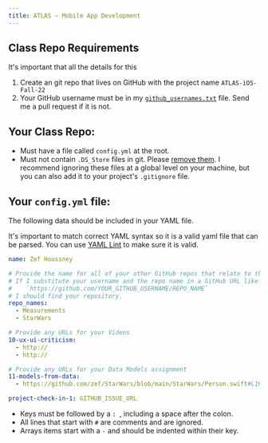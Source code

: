 ```yaml
---
title: ATLAS — Mobile App Development
---
```


## Class Repo Requirements

It's important that all the details for this

1. Create an git repo that lives on GitHub with the project name `ATLAS-iOS-Fall-22`
2. Your GitHub username must be in my [`github_usernames.txt`](https://github.com/zef/ATLAS-iOS/blob/main/github_usernames.txt) file. Send me a pull request if it is not.


## Your Class Repo:

- Must have a file called `config.yml` at the root.
- Must not contain `.DS_Store` files in git. Please [remove them](https://stackoverflow.com/questions/107701/how-can-i-remove-ds-store-files-from-a-git-repository). I recommend ignoring these files at a global level on your machine, but you can also add it to your project's `.gitignore` file.


## Your `config.yml` file:

The following data should be included in your YAML file.

It's important to match correct YAML syntax so it is a valid yaml file that can be
parsed. You can use [YAML Lint](http://www.yamllint.com) to make sure it is
valid.

```yaml
name: Zef Houssney

# Provide the name for all of your other GitHub repos that relate to this class.
# If I substitute your username and the repo name in a GitHub URL like this:
#    `https://github.com/YOUR_GITHUB_USERNAME/REPO_NAME`
# I should find your repository.
repo_names:
  - Measurements
  - StarWars

# Provide any URLs for your Videos
10-ux-ui-criticism:
  - http://
  - http://

# Provide any URLs for your Data Models assignment
11-models-from-data:
  - https://github.com/zef/StarWars/blob/main/StarWars/Person.swift#L16

project-check-in-1: GITHUB_ISSUE_URL
```

- Keys must be followed by a `: `, including a space after the colon.
- All lines that start with `#` are comments and are ignored.
- Arrays items start with a `-` and should be indented within their key.

